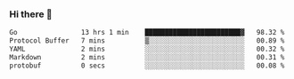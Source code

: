 ### Hi there 👋

<!--
**yeya24/yeya24** is a ✨ _special_ ✨ repository because its `README.md` (this file) appears on your GitHub profile.

Here are some ideas to get you started:

- 🔭 I’m currently working on ...
- 🌱 I’m currently learning ...
- 👯 I’m looking to collaborate on ...
- 🤔 I’m looking for help with ...
- 💬 Ask me about ...
- 📫 How to reach me: ...
- 😄 Pronouns: ...
- ⚡ Fun fact: ...
-->

<!--START_SECTION:waka-->

```txt
Go                13 hrs 1 min    ████████████████████████▓   98.32 %
Protocol Buffer   7 mins          ▒░░░░░░░░░░░░░░░░░░░░░░░░   00.89 %
YAML              2 mins          ░░░░░░░░░░░░░░░░░░░░░░░░░   00.32 %
Markdown          2 mins          ░░░░░░░░░░░░░░░░░░░░░░░░░   00.31 %
protobuf          0 secs          ░░░░░░░░░░░░░░░░░░░░░░░░░   00.08 %
```

<!--END_SECTION:waka-->
